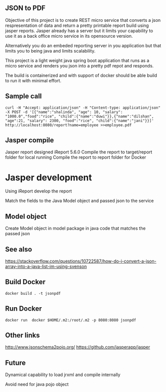 ## JSON to PDF
Objective of this project is to create REST micro service that converts a json respresentation of data and return a pretty printable report build using jasper reports. Jasper already has a server but it limits your capability to use it as a back office micro service in its opensource version.

Alternatively you do an embeded reporting server in you application but that limits you to being java and limits scalability.

This project is a light weight java spring boot application that runs as a micro service and renders you json into a pretty pdf repot and responds.

The build is containerized and with support of docker should be able build to run it with minimal effort.

## Sample call
`curl -H "Accept: application/json" -H "Content-type: application/json" -X POST -d '[{"name":"shalinda", "age": 10, "salary": "1000.0","food":"rice", "child":{"name":"duwi"}},{"name":"dilshan", "age":21, "salary": 2300, "food":"rice", "child":{"name":"jani"}}]' http://localhost:8080/report?name=employee >>employee.pdf`

## Jasper compile
Jasper report designed iReport 5.6.0
Compile the report to target/report folder for local running
Compile the report to report folder for Docker

# Jasper development
Using iReport develop the report

Match the fields to the Java Model object and passed json to the service 

## Model object
Create Model object in model package in java code that matches the passed json

## See also
https://stackoverflow.com/questions/10722587/how-do-i-convert-a-json-array-into-a-java-list-im-using-svenson

## Build Docker
`docker build . -t jsonpdf`

## Run Docker
`docker run  docker $HOME/.m2:/root/.m2 -p 8080:8080 jsonpdf`

## Other links
http://www.jsonschema2pojo.org/
https://github.com/jasperapp/jasper

## Future
Dynamical capability to load jrxml and compile internally

Avoid need for java pojo object
